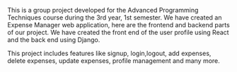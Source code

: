 This is a group project developed for the Advanced Programming Techniques course during the 3rd year, 1st semester. We have created an Expense Manager web application, here are the frontend and backend parts of our project. We have created the front end of the user profile using React and the back end using Django.

This project includes features like signup, login,logout, add expenses, delete expenses, update expenses, profile management and many more.
